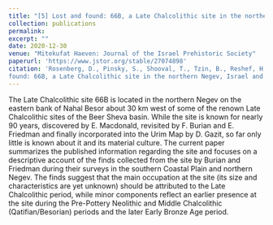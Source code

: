 ```yaml
---
title: "[5] Lost and found: 66B, a Late Chalcolithic site in the northern Negev, Israel and its material culture"
collection: publications
permalink:
excerpt: ""
date: 2020-12-30
venue: "Mitekufat Haeven: Journal of the Israel Prehistoric Society"
paperurl: 'https://www.jstor.org/stable/27074898'
citation: 'Rosenberg, D., Pinsky, S., Shooval, T., Tzin, B., Reshef, H., Liu, C., Ktalav, I., & Chasan, R. Lost and
found: 66B, a Late Chalcolithic site in the northern Negev, Israel and its material culture. <i>Mitekufat Haeven: Journal of the Israel Prehistoric Society</i>, 50, 104-137.'
---
```


The Late Chalcolithic site 66B is located in the northern Negev on the eastern bank of Nahal Besor about 30 km west of some of the renown Late Chalcolithic sites of the Beer Sheva basin. While the site is known for nearly 90 years, discovered by E. Macdonald, revisited by F. Burian and E. Friedman and finally incorporated into the Urim Map by D. Gazit, so far only little is known about it and its material culture. The current paper summarizes the published information regarding the site and focuses on a descriptive account of the finds collected from the site by Burian and Friedman during their surveys in the southern Coastal Plain and northern Negev. The finds suggest that the main occupation at the site (its size and characteristics are yet unknown) should be attributed to the Late Chalcolithic period, while minor components reflect an earlier presence at the site during the Pre-Pottery Neolithic and Middle Chalcolithic (Qatifian/Besorian) periods and the later Early Bronze Age period. 